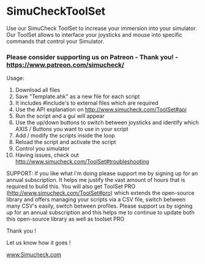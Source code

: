 # SimuCheckToolSet
Use our SimuCheck ToolSet to increase your immersion into your simulator. Our ToolSet allows to interface your joysticks and mouse into specific commands that control your Simulator.

### Please consider supporting us on Patreon - Thank you! - https://www.patreon.com/simucheck/

Usage:
1. Download all files
2. Save "Template.ahk" as a new file for each script
3. It includes #include's to external files which are required
4. Use the API explanation on http://www.simucheck.com/ToolSet#api
5. Run the script and a gui will appear
6. Use the up/down buttons to switch between joysticks and identify which AXIS / Buttons you want to use in your script
7. Add / modify the scripts inside the loop
8. Reload the script and activate the script
9. Control you simulator 
10. Having issues, check out http://www.simucheck.com/ToolSet#troubleshooting

SUPPORT: If you like what i'm doing please support me by signing up for an annual subscription. It helps me justify the vast amount of hours that is required to build this. You will also get ToolSet PRO (http://www.simucheck.com/ToolSet#pro) which extends the open-source library and offers managing your scripts via a CSV file, switch between many CSV's easily, switch between profiles. Please support us by signing up for an annual subscription and this helps me to continue to update both this open-source library as well as toolset PRO

Thank you !

Let us know how it goes !

www.Simucheck.com
